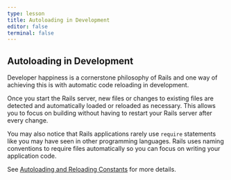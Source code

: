 ```yaml
---
type: lesson
title: Autoloading in Development
editor: false
terminal: false
---
```


Autoloading in Development
----------------

Developer happiness is a cornerstone philosophy of Rails and one way of
achieving this is with automatic code reloading in development.

Once you start the Rails server, new files or changes to existing files are
detected and automatically loaded or reloaded as necessary. This allows you to
focus on building without having to restart your Rails server after every
change.

You may also notice that Rails applications rarely use `require` statements like
you may have seen in other programming languages. Rails uses naming conventions
to require files automatically so you can focus on writing your application
code.

See
[Autoloading and Reloading Constants](https://guides.rubyonrails.org/autoloading_and_reloading_constants.html)
for more details.
